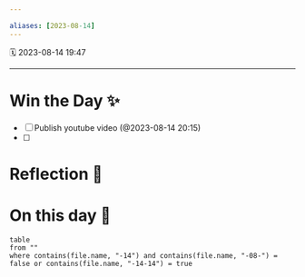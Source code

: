 ```yaml
---

aliases: [2023-08-14]
---
```


🗓  2023-08-14 19:47

___

# Win the Day ✨
- [ ] Publish youtube video (@2023-08-14 20:15)
- [ ] 
# Reflection 💬


# On this day 🧠


```dataview
table
from ""
where contains(file.name, "-14") and contains(file.name, "-08-") = false or contains(file.name, "-14-14") = true
```